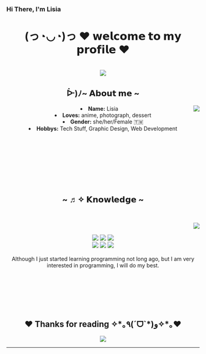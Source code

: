 ### Hi There, I'm Lisia

<body>
  <center>
<h1 align="center">(っ◔◡◔)っ ♥ 𝘄𝗲𝗹𝗰𝗼𝗺𝗲 𝘁𝗼 𝗺𝘆 𝗽𝗿𝗼𝗳𝗶𝗹𝗲 ♥ </h1>
<br>
<div align="center">
  <a href="https://www.instagram.com/chia_ling_hsu/" >
   <img src=http://5b0988e595225.cdn.sohucs.com/images/20181002/6b89b37d8b474535b66451455c45138e.gif />
  </a>
    <br>
 
  
</div>
    <div align="center">
<!-- <img src="https://i.imgur.com/jx17oHT.gif"> -->
      </div>
<div>
<h2 align="center">  ᐕ)ﾉ~ 𝗔𝗯𝗼𝘂𝘁 𝗺𝗲 ~  </h2>
  <div align="center">
<img src="https://inews.gtimg.com/newsapp_match/0/9837665579/0" align="right">
  </div>
<li>
 <b>Name:</b> Lisia</li>

<li>
<b>Loves:</b> anime, photograph, dessert
</li>
<li>
<b>Gender:</b> she/her/Female 🇹🇼
</li>
<li>
<b>Hobbys:</b> Tech Stuff, Graphic Design, Web Development
</li>
<br><br>
</div>
<div>
  <br>
  <br>
  <br>
  <br>
  <br>
  <br>
<h2 align="center">            ~ ♬✧ 𝗞𝗻𝗼𝘄𝗹𝗲𝗱𝗴𝗲  ~</h2>
 <br>
<p>
  <div align="center">
<img src="https://p9.itc.cn/q_70/images03/20220125/dd575b2600e44d0891adc684937e3948.gif" align="right">
  </div>
</div>
<div>
  <br>
<p align="center"><img src="https://img.shields.io/badge/adobe%20photoshop%20-%2331A8FF.svg?&style=for-the-badge&logo=adobe%20photoshop&logoColor=white"/> <img src="https://img.shields.io/badge/html5%20-%23E34F26.svg?&style=for-the-badge&logo=html5&logoColor=white"/> <img src="https://img.shields.io/badge/css3%20-%231572B6.svg?&style=for-the-badge&logo=css3&logoColor=white"/><br>
 <img src="https://img.shields.io/badge/node.js%20-%2343853D.svg?&style=for-the-badge&logo=node.js&logoColor=white"/> <img src="https://img.shields.io/badge/javascript%20-%23323330.svg?&style=for-the-badge&logo=javascript&logoColor=%23F7DF1E"/> <img src="https://img.shields.io/badge/git%20-%23F05033.svg?&style=for-the-badge&logo=git&logoColor=white"/> <br><br>
Although I just started learning programming not long ago, but I am very interested in programming, I will do my best.
</p>
<br>
   <br>
  <br>
   <br>
  <br>
<div>
<h2 align="center">♥ Thanks for reading ✧*｡٩(ˊᗜˋ*)و✧*｡♥</h2>
<div align="center">
<img src="https://images.plurk.com/3c0n5PEEocrRfHq8l6F28l.gif">
</div>
<hr>
</div>
</div>
    </center>
</body>
<!--
**Lisia229/Lisia229** is a ✨ _special_ ✨ repository because its `README.md` (this file) appears on your GitHub profile.

Here are some ideas to get you started:

- 🔭 I’m currently working on ...
- 🌱 I’m currently learning ...
- 👯 I’m looking to collaborate on ...
- 🤔 I’m looking for help with ...
- 💬 Ask me about ...
- 📫 How to reach me: ...
- 😄 Pronouns: ...
- ⚡ Fun fact: ...
-->
